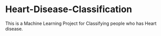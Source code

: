 # Heart-Disease-Classification
This is a Machine Learning Project for Classifying people who has Heart disease. 
